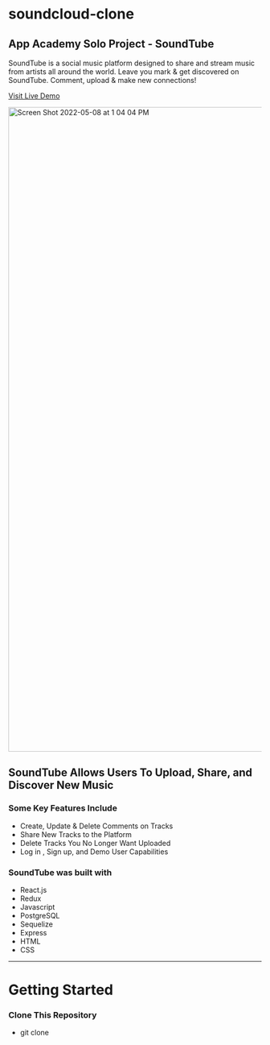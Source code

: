 # soundcloud-clone
## App Academy Solo Project - SoundTube

SoundTube is a social music platform designed to share and stream music from artists all around the world.
Leave you mark & get discovered on SoundTube.
Comment, upload & make new connections!

<a href='https://sound-tube.herokuapp.com/'>Visit Live Demo</a>

<img width="1280" alt="Screen Shot 2022-05-08 at 1 04 04 PM" src="https://user-images.githubusercontent.com/86862338/167311740-b7ef4e44-c828-4934-98e4-ab086e4d5e6b.png">


## SoundTube Allows Users To Upload, Share, and Discover New Music
### Some Key Features Include

* Create, Update & Delete Comments on Tracks
* Share New Tracks to the Platform
* Delete Tracks You No Longer Want Uploaded
* Log in , Sign up, and Demo User Capabilities


### SoundTube was built with

* React.js
* Redux
* Javascript
* PostgreSQL
* Sequelize
* Express
* HTML
* CSS

<hr>

# Getting Started

### Clone This Repository

* git clone 
